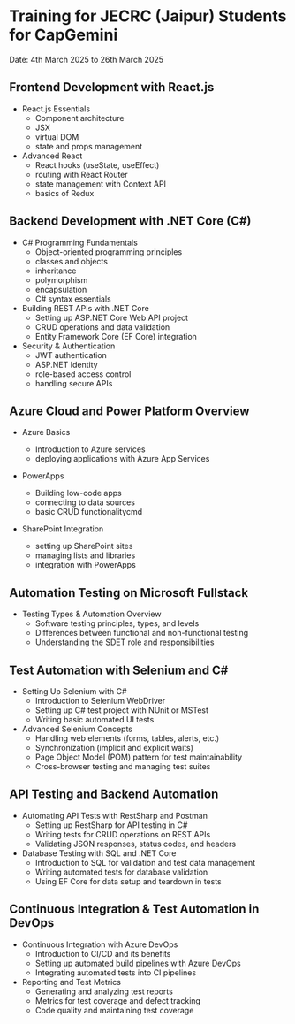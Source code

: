 # Training for JECRC (Jaipur) Students for CapGemini

Date: 4th March 2025 to 26th March 2025

## Frontend Development with React.js

- React.js Essentials
  - Component architecture
  - JSX
  - virtual DOM
  - state and props management
- Advanced React
  - React hooks (useState, useEffect)
  - routing with React Router
  - state management with Context API
  - basics of Redux

## Backend Development with .NET Core (C#)

- C# Programming Fundamentals
  - Object-oriented programming principles
  - classes and objects
  - inheritance
  - polymorphism
  - encapsulation
  - C# syntax essentials
- Building REST APIs with .NET Core
  - Setting up ASP.NET Core Web API project
  - CRUD operations and data validation
  - Entity Framework Core (EF Core) integration
- Security & Authentication
  - JWT authentication
  - ASP.NET Identity
  - role-based access control
  - handling secure APIs

## Azure Cloud and Power Platform Overview

- Azure Basics
  - Introduction to Azure services
  - deploying applications with Azure App Services
- PowerApps
  - Building low-code apps
  - connecting to data sources
  - basic CRUD functionalitycmd
  
- SharePoint Integration
  - setting up SharePoint sites
  - managing lists and libraries
  - integration with PowerApps

## Automation Testing on Microsoft Fullstack  

- Testing Types & Automation Overview
  - Software testing principles, types, and levels
  - Differences between functional and non-functional testing
  - Understanding the SDET role and responsibilities

## Test Automation with Selenium and C#

- Setting Up Selenium with C#
  - Introduction to Selenium WebDriver
  - Setting up C# test project with NUnit or MSTest
  - Writing basic automated UI tests
- Advanced Selenium Concepts
  - Handling web elements (forms, tables, alerts, etc.)
  - Synchronization (implicit and explicit waits)
  - Page Object Model (POM) pattern for test maintainability
  - Cross-browser testing and managing test suites

## API Testing and Backend Automation

- Automating API Tests with RestSharp and Postman
  - Setting up RestSharp for API testing in C#
  - Writing tests for CRUD operations on REST APIs
  - Validating JSON responses, status codes, and headers
- Database Testing with SQL and .NET Core
  - Introduction to SQL for validation and test data management
  - Writing automated tests for database validation
  - Using EF Core for data setup and teardown in tests

## Continuous Integration & Test Automation in DevOps

- Continuous Integration with Azure DevOps
  - Introduction to CI/CD and its benefits
  - Setting up automated build pipelines with Azure DevOps
  - Integrating automated tests into CI pipelines
- Reporting and Test Metrics
  - Generating and analyzing test reports
  - Metrics for test coverage and defect tracking
  - Code quality and maintaining test coverage
